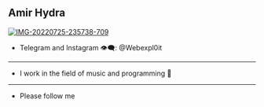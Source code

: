 ## Amir Hydra
<a href="https://ibb.co/0pLqZgc"><img src="https://i.ibb.co/20rqPDy/IMG-20220725-235738-709.jpg" alt="IMG-20220725-235738-709" border="0"></a>

- Telegram and Instagram 👁️‍🗨️: @Webexpl0it
----------------------------
- I work in the field of music and programming 🎩
----------------------------
- Please follow me 
